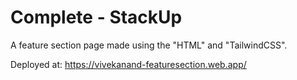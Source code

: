 # Complete - StackUp

A feature section page made using the "HTML" and "TailwindCSS".

Deployed at: https://vivekanand-featuresection.web.app/
